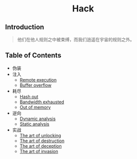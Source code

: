 <h1 style="text-align:center">Hack</h1>

## Introduction

> 他们在他人规则之中被束缚，而我们逍遥在宇宙的规则之外。


## Table of Contents

+ 伪装
+ 注入
    + [Remote execution]()
    + [Buffer overflow]()
+ 耗尽
    + [Hash out]()
    + [Bandwidth exhausted]()
    + [Out of memory]()
+ 逆向
    + [Dynamic analysis]()
    + [Static analysis]()
+ 实战
    + [The art of unlocking]()
    + [The art of destruction]()
    + [The art of deception]()
    + [The art of invasion]()